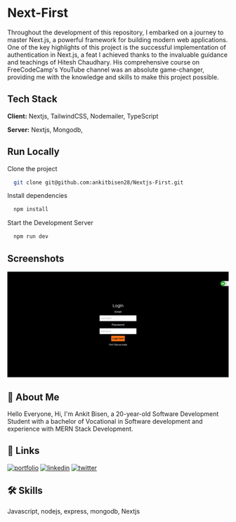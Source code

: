 # Next-First

Throughout the development of this repository, I embarked on a journey to master Next.js, a powerful framework for building modern web applications. One of the key highlights of this project is the successful implementation of authentication in Next.js, a feat I achieved thanks to the invaluable guidance and teachings of Hitesh Chaudhary. His comprehensive course on FreeCodeCamp's YouTube channel was an absolute game-changer, providing me with the knowledge and skills to make this project possible.

## Tech Stack

**Client:** Nextjs, TailwindCSS, Nodemailer, TypeScript

**Server:** Nextjs, Mongodb,

## Run Locally

Clone the project

```bash
  git clone git@github.com:ankitbisen28/Nextjs-First.git
```

Install dependencies

```bash
  npm install
```

Start the Development Server

```bash
  npm run dev
```

## Screenshots

![Screenshot](./Next-first.png)

## 🚀 About Me

Hello Everyone, Hi, I'm Ankit Bisen, a 20-year-old Software Development Student with a bachelor of Vocational in Software development and experience with MERN Stack Development.

## 🔗 Links

[![portfolio](https://img.shields.io/badge/my_portfolio-000?style=for-the-badge&logo=ko-fi&logoColor=white)](https://ankitbisen.live/)
[![linkedin](https://img.shields.io/badge/linkedin-0A66C2?style=for-the-badge&logo=linkedin&logoColor=white)](https://www.linkedin.com/in/ankitbisen28)
[![twitter](https://img.shields.io/badge/twitter-1DA1F2?style=for-the-badge&logo=twitter&logoColor=white)](https://twitter.com/ankitbisen28)

## 🛠 Skills

Javascript, nodejs, express, mongodb, Nextjs
